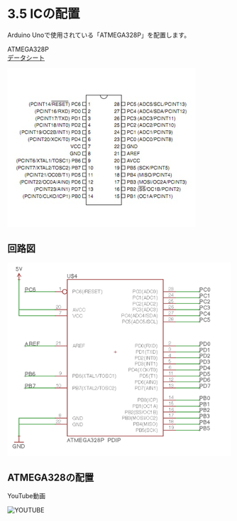 # 3.5 ICの配置

Arduino Unoで使用されている「ATMEGA328P」を配置します。

ATMEGA328P
<br>
[データシート](
http://www.atmel.com/images/Atmel-8271-8-bit-AVR-Microcontroller-ATmega48A-48PA-88A-88PA-168A-168PA-328-328P_datasheet_Complete.pdf)

![](./img/pin_all.png)

## 回路図

![](./img/schematic_mpu.png)

## ATMEGA328の配置

YouTube動画 

![YOUTUBE](5_Sujyv-vhk)










